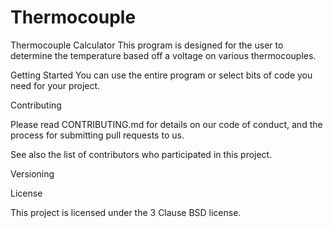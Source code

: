 # Thermocouple
Thermocouple Calculator
This program is designed for the user to determine the temperature based off a voltage on various thermocouples.

Getting Started
You can use the entire program or select bits of code you need for your project.

Contributing

Please read CONTRIBUTING.md for details on our code of conduct, and the process for submitting pull requests to us.

See also the list of contributors who participated in this project.

Versioning

License

This project is licensed under the 3 Clause BSD license.
